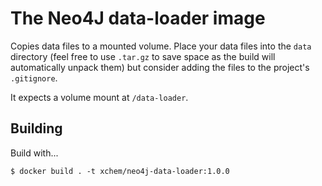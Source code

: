 # The Neo4J data-loader image
Copies data files to a mounted volume. Place your data files into
the `data` directory (feel free to use `.tar.gz` to save space
as the build will automatically unpack them) but consider adding the
files to the project's `.gitignore`.

It expects a volume mount at `/data-loader`.

## Building
Build with...

    $ docker build . -t xchem/neo4j-data-loader:1.0.0
